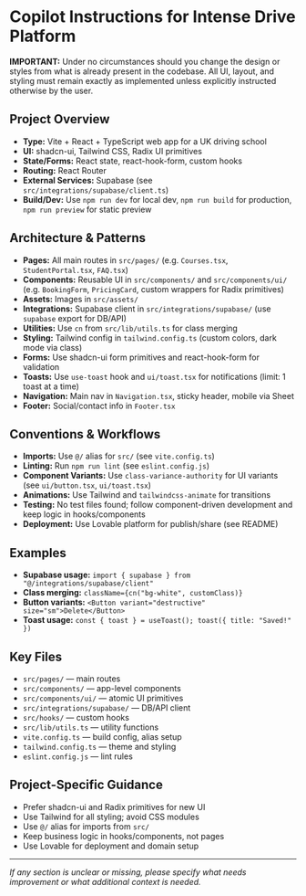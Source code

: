 # Copilot Instructions for Intense Drive Platform

**IMPORTANT:** Under no circumstances should you change the design or styles from what is already present in the codebase. All UI, layout, and styling must remain exactly as implemented unless explicitly instructed otherwise by the user.

## Project Overview

- **Type:** Vite + React + TypeScript web app for a UK driving school
- **UI:** shadcn-ui, Tailwind CSS, Radix UI primitives
- **State/Forms:** React state, react-hook-form, custom hooks
- **Routing:** React Router
- **External Services:** Supabase (see `src/integrations/supabase/client.ts`)
- **Build/Dev:** Use `npm run dev` for local dev, `npm run build` for production, `npm run preview` for static preview

## Architecture & Patterns

- **Pages:** All main routes in `src/pages/` (e.g. `Courses.tsx`, `StudentPortal.tsx`, `FAQ.tsx`)
- **Components:** Reusable UI in `src/components/` and `src/components/ui/` (e.g. `BookingForm`, `PricingCard`, custom wrappers for Radix primitives)
- **Assets:** Images in `src/assets/`
- **Integrations:** Supabase client in `src/integrations/supabase/` (use `supabase` export for DB/API)
- **Utilities:** Use `cn` from `src/lib/utils.ts` for class merging
- **Styling:** Tailwind config in `tailwind.config.ts` (custom colors, dark mode via class)
- **Forms:** Use shadcn-ui form primitives and react-hook-form for validation
- **Toasts:** Use `use-toast` hook and `ui/toast.tsx` for notifications (limit: 1 toast at a time)
- **Navigation:** Main nav in `Navigation.tsx`, sticky header, mobile via Sheet
- **Footer:** Social/contact info in `Footer.tsx`

## Conventions & Workflows

- **Imports:** Use `@/` alias for `src/` (see `vite.config.ts`)
- **Linting:** Run `npm run lint` (see `eslint.config.js`)
- **Component Variants:** Use `class-variance-authority` for UI variants (see `ui/button.tsx`, `ui/toast.tsx`)
- **Animations:** Use Tailwind and `tailwindcss-animate` for transitions
- **Testing:** No test files found; follow component-driven development and keep logic in hooks/components
- **Deployment:** Use Lovable platform for publish/share (see README)

## Examples

- **Supabase usage:** `import { supabase } from "@/integrations/supabase/client"`
- **Class merging:** `className={cn("bg-white", customClass)}`
- **Button variants:** `<Button variant="destructive" size="sm">Delete</Button>`
- **Toast usage:** `const { toast } = useToast(); toast({ title: "Saved!" })`

## Key Files

- `src/pages/` — main routes
- `src/components/` — app-level components
- `src/components/ui/` — atomic UI primitives
- `src/integrations/supabase/` — DB/API client
- `src/hooks/` — custom hooks
- `src/lib/utils.ts` — utility functions
- `vite.config.ts` — build config, alias setup
- `tailwind.config.ts` — theme and styling
- `eslint.config.js` — lint rules

## Project-Specific Guidance

- Prefer shadcn-ui and Radix primitives for new UI
- Use Tailwind for all styling; avoid CSS modules
- Use `@/` alias for imports from `src/`
- Keep business logic in hooks/components, not pages
- Use Lovable for deployment and domain setup

---

_If any section is unclear or missing, please specify what needs improvement or what additional context is needed._
